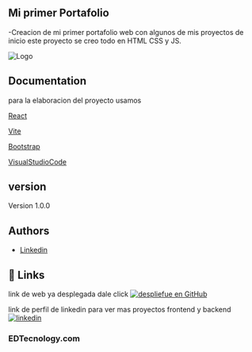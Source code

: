 
## Mi primer Portafolio

-Creacion de mi primer portafolio web con algunos de mis proyectos de inicio este proyecto se creo todo en HTML CSS y JS.

![Logo](https://i.pinimg.com/originals/a5/c1/5e/a5c15e00e1a4d8adece1ad6e26f5a582.png)


## Documentation

para la elaboracion del proyecto usamos 

[React](https://es.react.dev/)

[Vite](https://vite.dev/)

[Bootstrap](https://getbootstrap.com/)

[VisualStudioCode](https://code.visualstudio.com/)
## version

Version 1.0.0



## Authors

- [Linkedin](https://www.linkedin.com/in/edwin-castro-13a763272/)


## 🔗 Links
link de web ya desplegada dale click 
[![despliefue en GitHub](https://img.shields.io/badge/PortafolioV1.0.0-000?style=for-the-badge&logo=ko-fi&logoColor=gold)](https://edg5latan.github.io/PortafolioG5/)



link de perfil de linkedin para ver mas proyectos frontend y backend
[![linkedin](https://img.shields.io/badge/linkedin-0A66C2?style=for-the-badge&logo=linkedin&logoColor=gold)](https://www.linkedin.com/in/edwin-castro-13a763272/)


### EDTecnology.com

